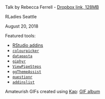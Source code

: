 Talk by Rebecca Ferrell - [Dropbox link, 128MB](https://www.dropbox.com/s/jhi6w5n5euul6vf/rstudio-addins.html?dl=0)

RLadies Seattle

August 20, 2018

Featured tools:

* [RStudio addins](https://www.rstudio.com/resources/webinars/understanding-add-ins/)
* [`colourpicker`](https://github.com/daattali/colourpicker)
* [`datapasta`](https://github.com/MilesMcBain/datapasta)
* [`giphyr`](https://github.com/haozhu233/giphyr)
* [`ViewPipeSteps`](https://github.com/daranzolin/ViewPipeSteps)
* [`ggThemeAssist`](https://github.com/calligross/ggthemeassist)
* [`questionr`](https://juba.github.io/questionr/index.html)
* [`addinslist`](https://github.com/daattali/addinslist)

Amateurish GIFs created using [Kap](https://getkap.co/): [GIF album](https://imgur.com/a/DDkRgyj)